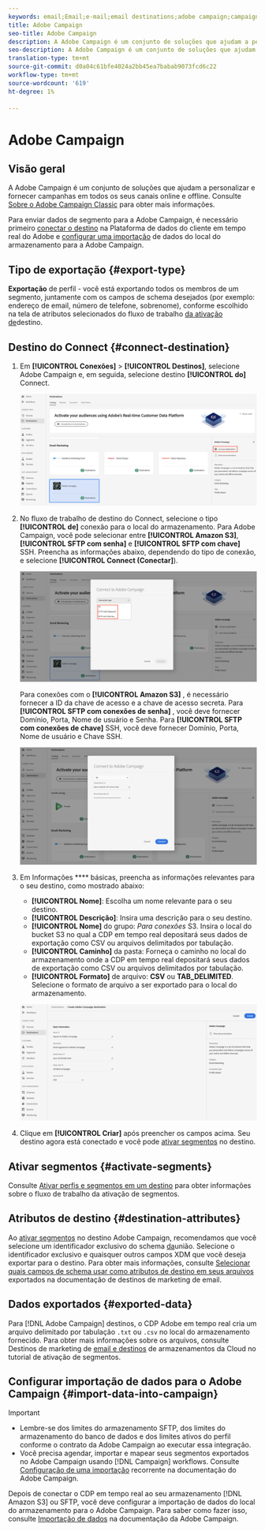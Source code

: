 ```yaml
---
keywords: email;Email;e-mail;email destinations;adobe campaign;campaign
title: Adobe Campaign
seo-title: Adobe Campaign
description: A Adobe Campaign é um conjunto de soluções que ajudam a personalizar e fornecer campanhas em todos os seus canais online e offline.
seo-description: A Adobe Campaign é um conjunto de soluções que ajudam a personalizar e fornecer campanhas em todos os seus canais online e offline.
translation-type: tm+mt
source-git-commit: d0a04c61bfe4024a2bb45ea7babab9073fcd6c22
workflow-type: tm+mt
source-wordcount: '619'
ht-degree: 1%

---
```



# Adobe Campaign

## Visão geral

A Adobe Campaign é um conjunto de soluções que ajudam a personalizar e fornecer campanhas em todos os seus canais online e offline. Consulte [Sobre o Adobe Campaign Classic](https://docs.adobe.com/content/help/en/campaign-classic/using/getting-started/starting-with-adobe-campaign/about-adobe-campaign-classic.html) para obter mais informações.

Para enviar dados de segmento para a Adobe Campaign, é necessário primeiro [conectar o destino](#connect-destination) na Plataforma de dados do cliente em tempo real do Adobe e [configurar uma importação](#import-data-into-campaign) de dados do local do armazenamento para a Adobe Campaign.

## Tipo de exportação {#export-type}

**Exportação** de perfil - você está exportando todos os membros de um segmento, juntamente com os campos de schema desejados (por exemplo: endereço de email, número de telefone, sobrenome), conforme escolhido na tela de atributos selecionados do fluxo de trabalho [da ativação de](/help/rtcdp/destinations/activate-destinations.md#select-attributes)destino.

## Destino do Connect {#connect-destination}

1. Em **[!UICONTROL Conexões]** > **[!UICONTROL Destinos]**, selecione Adobe Campaign e, em seguida, selecione destino **[!UICONTROL do]** Connect.

   ![Conectar-se à adobe campanha](/help/rtcdp/destinations/assets/connect-adobe-campaign.png)

1. No fluxo de trabalho de destino do Connect, selecione o tipo **[!UICONTROL de]** conexão para o local do armazenamento. Para Adobe Campaign, você pode selecionar entre **[!UICONTROL Amazon S3]**, **[!UICONTROL SFTP com senha]** e **[!UICONTROL SFTP com chave]** SSH. Preencha as informações abaixo, dependendo do tipo de conexão, e selecione **[!UICONTROL Connect (Conectar]**).

   ![Configurar o assistente de Campanhas](/help/rtcdp/destinations/assets/adobe-campaign-wizard.png)

   Para conexões com o **[!UICONTROL Amazon S3]** , é necessário fornecer a ID da chave de acesso e a chave de acesso secreta.
Para **[!UICONTROL SFTP com conexões de senha]** , você deve fornecer Domínio, Porta, Nome de usuário e Senha.
Para **[!UICONTROL SFTP com conexões de chave]** SSH, você deve fornecer Domínio, Porta, Nome de usuário e Chave SSH.

   ![Preencher informações de Campanha](/help/rtcdp/destinations/assets/adobe-campaign-step2.png)

1. Em Informações **** básicas, preencha as informações relevantes para o seu destino, como mostrado abaixo:
   * **[!UICONTROL Nome]**: Escolha um nome relevante para o seu destino.
   * **[!UICONTROL Descrição]**: Insira uma descrição para o seu destino.
   * **[!UICONTROL Nome]** do grupo: *Para conexões* S3. Insira o local do bucket S3 no qual a CDP em tempo real depositará seus dados de exportação como CSV ou arquivos delimitados por tabulação.
   * **[!UICONTROL Caminho]** da pasta: Forneça o caminho no local do armazenamento onde a CDP em tempo real depositará seus dados de exportação como CSV ou arquivos delimitados por tabulação.
   * **[!UICONTROL Formato]** de arquivo: **CSV** ou **TAB_DELIMITED**. Selecione o formato de arquivo a ser exportado para o local do armazenamento.

   ![Informações básicas sobre campanhas](/help/rtcdp/destinations/assets/adobe-campaign-basic-information.png)

1. Clique em **[!UICONTROL Criar]** após preencher os campos acima. Seu destino agora está conectado e você pode [ativar segmentos](/help/rtcdp/destinations/activate-destinations.md) no destino.

## Ativar segmentos {#activate-segments}

Consulte [Ativar perfis e segmentos em um destino](/help/rtcdp/destinations/activate-destinations.md) para obter informações sobre o fluxo de trabalho da ativação de segmentos.

## Atributos de destino {#destination-attributes}

Ao [ativar segmentos](/help/rtcdp/destinations/activate-destinations.md) no destino Adobe Campaign, recomendamos que você selecione um identificador exclusivo do schema [da](../../profile/home.md#profile-fragments-and-union-schemas)união. Selecione o identificador exclusivo e quaisquer outros campos XDM que você deseja exportar para o destino. Para obter mais informações, consulte [Selecionar quais campos de schema usar como atributos de destino em seus arquivos](/help/rtcdp/destinations/email-marketing-destinations.md#destination-attributes) exportados na documentação de destinos de marketing de email.

## Dados exportados {#exported-data}

Para [!DNL Adobe Campaign] destinos, o CDP Adobe em tempo real cria um arquivo delimitado por tabulação `.txt` ou `.csv` no local do armazenamento fornecido. Para obter mais informações sobre os arquivos, consulte Destinos de marketing de [email e destinos](/help/rtcdp/destinations/activate-destinations.md#esp-and-cloud-storage) de armazenamentos da Cloud no tutorial de ativação de segmentos.

<!--

Expect a new file to be created in your storage location every day. The file format is:

`Adobe_Campaign_segment<segmentID>_<timestamp-yyyymmddhhmmss>.csv`

```
Adobe_Campaign_segment12341e18-abcd-49c2-836d-123c88e76c39_20200408061804.csv
Adobe_Campaign_segment12341e18-abcd-49c2-836d-123c88e76c39_20200409052200.csv
Adobe_Campaign_segment12341e18-abcd-49c2-836d-123c88e76c39_20200410061130.csv
```

The presence of these files in your storage location is confirmation of successful activation. To understand how the exported files are structured, you can [download a sample .csv file](/help/rtcdp/destinations/assets/sample_export_file_segment12341e18-abcd-49c2-836d-123c88e76c39_20200408061804.csv). This sample file includes the profile attributes `person.firstname`, `person.lastname`, `person.gender`, `person.birthyear`, and `personalEmail.address`.

-->

## Configurar importação de dados para o Adobe Campaign {#import-data-into-campaign}

>[!IMPORTANT]
>
>* Lembre-se dos limites do armazenamento SFTP, dos limites do armazenamento do banco de dados e dos limites ativos do perfil conforme o contrato da Adobe Campaign ao executar essa integração.
>* Você precisa agendar, importar e mapear seus segmentos exportados no Adobe Campaign usando [!DNL Campaign] workflows. Consulte [Configuração de uma importação](https://docs.adobe.com/content/help/en/campaign-classic/using/automating-with-workflows/general-operation/importing-data.html#setting-up-a-recurring-import) recorrente na documentação do Adobe Campaign.



Depois de conectar o CDP em tempo real ao seu armazenamento [!DNL Amazon S3] ou SFTP, você deve configurar a importação de dados do local do armazenamento para o Adobe Campaign. Para saber como fazer isso, consulte [Importação de dados](https://docs.adobe.com/content/help/en/campaign-classic/using/automating-with-workflows/general-operation/importing-data.html) na documentação da Adobe Campaign.